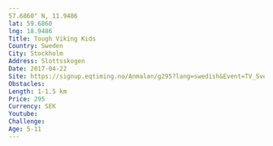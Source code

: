 ```yaml
---
57.6860° N, 11.9486
lat: 59.6860
lng: 18.9486
Title: Tough Viking Kids
Country: Sweden
City: Stockholm
Address: Slottsskogen
Date: 2017-04-22
Site: https://signup.eqtiming.no/Anmalan/g295?lang=swedish&Event=TV_Sverige&groupchain=295
Obstacles: 
Length: 1-1.5 km
Price: 295
Currency: SEK
Youtube: 
Challenge: 
Age: 5-11
---
```

